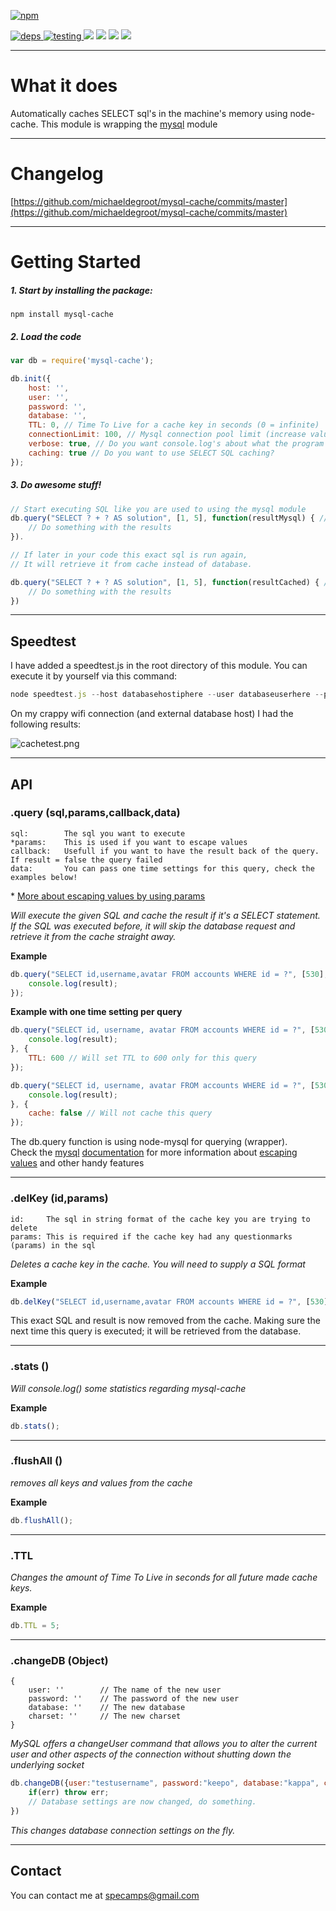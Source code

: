 [ ![npm](https://nodei.co/npm/mysql-cache.png?downloads=true&downloadRank=true&stars=true) ](https://www.npmjs.com/package/mysql-cache "npmjs")

[ ![](https://david-dm.org/michaeldegroot/mysql-cache.svg "deps") ](https://david-dm.org/michaeldegroot/mysql-cache "david-dm")
[ ![](https://travis-ci.org/michaeldegroot/mysql-cache.svg?branch=master "testing") ](https://travis-ci.org/michaeldegroot/mysql-cache "travis-ci")
[ ![](https://coveralls.io/repos/michaeldegroot/mysql-cache/badge.svg?branch=master&service=github)](https://coveralls.io/github/michaeldegroot/mysql-cache?branch=master)
![](https://img.shields.io/badge/Node-%3E%3D0.10-green.svg)
![](https://img.shields.io/npm/dt/mysql-cache.svg)
![](https://img.shields.io/npm/l/mysql-cache.svg)

___
# What it does
Automatically caches SELECT sql's in the machine's memory using node-cache. This module is wrapping the [mysql](https://www.npmjs.com/package/mysql) module
___
# Changelog

[https://github.com/michaeldegroot/mysql-cache/commits/master](https://github.com/michaeldegroot/mysql-cache/commits/master)
___
#  Getting Started

##### 1. Start by installing the package:
    npm install mysql-cache

##### 2. Load the code
```javascript
var db = require('mysql-cache');

db.init({
    host: '',
    user: '',
    password: '',
    database: '',
    TTL: 0, // Time To Live for a cache key in seconds (0 = infinite)
    connectionLimit: 100, // Mysql connection pool limit (increase value if you are having problems)
    verbose: true, // Do you want console.log's about what the program is doing?
    caching: true // Do you want to use SELECT SQL caching?
});
```
##### 3. Do awesome stuff!
```javascript
// Start executing SQL like you are used to using the mysql module
db.query("SELECT ? + ? AS solution", [1, 5], function(resultMysql) { // will be cached
    // Do something with the results
}).

// If later in your code this exact sql is run again,
// It will retrieve it from cache instead of database.

db.query("SELECT ? + ? AS solution", [1, 5], function(resultCached) { // from cache because same sql
    // Do something with the results
})
```

___
## Speedtest

I have added a speedtest.js in the root directory of this module. You can execute it by yourself via this command:
```javascript
node speedtest.js --host databasehostiphere --user databaseuserhere --pass databasepasswordhere --database databasenamehere
```

On my crappy wifi connection (and external database host) I had the following results:

![cachetest.png](https://bitbucket.org/repo/jjGr8o/images/418494615-cachetest.png)
___
## API

###  .query (sql,params,callback,data)
    sql:        The sql you want to execute
    *params:    This is used if you want to escape values
    callback:   Usefull if you want to have the result back of the query. If result = false the query failed
    data:       You can pass one time settings for this query, check the examples below!
\* [More about escaping values by using params](https://github.com/felixge/node-mysql/blob/master/Readme.md#escaping-query-values)

_Will execute the given SQL and cache the result if it's a SELECT statement.   
If the SQL was executed before, it will skip the database request and retrieve it from the cache straight away._

__Example__

```javascript
db.query("SELECT id,username,avatar FROM accounts WHERE id = ?", [530], function(result) {
    console.log(result);
});
```

__Example with one time setting per query__

```javascript
db.query("SELECT id, username, avatar FROM accounts WHERE id = ?", [530], function(result) {
    console.log(result);
}, {
    TTL: 600 // Will set TTL to 600 only for this query
});

db.query("SELECT id, username, avatar FROM accounts WHERE id = ?", [530], function(result) {
    console.log(result);
}, {
    cache: false // Will not cache this query
});
```

The db.query function is using node-mysql for querying (wrapper).  
Check the [mysql](https://www.npmjs.com/package/mysql) [documentation](https://github.com/felixge/node-mysql/blob/master/Readme.md) for more information about [escaping values](https://github.com/felixge/node-mysql/blob/master/Readme.md#escaping-query-values) and other handy features
___
### .delKey (id,params)
    id:     The sql in string format of the cache key you are trying to delete
    params: This is required if the cache key had any questionmarks (params) in the sql
_Deletes a cache key in the cache. You will need to supply a SQL format_

__Example__

```javascript
db.delKey("SELECT id,username,avatar FROM accounts WHERE id = ?", [530]);
```

This exact SQL and result is now removed from the cache. Making sure the next time this query is executed; it will be retrieved from the database.
___
###  .stats ()
_Will console.log() some statistics regarding mysql-cache_

__Example__

```javascript
db.stats();
```
___
###  .flushAll ()
_removes all keys and values from the cache_

__Example__

```javascript
db.flushAll();
```
___
###  .TTL 
_Changes the amount of Time To Live in seconds for all future made cache keys._

__Example__

```javascript
db.TTL = 5;
```
___
### .changeDB (Object)
    {
        user: ''        // The name of the new user
        password: ''    // The password of the new user
        database: ''    // The new database 
        charset: ''     // The new charset
    }
_MySQL offers a changeUser command that allows you to alter the current user and other aspects of the connection without shutting down the underlying socket_

```javascript
db.changeDB({user:"testusername", password:"keepo", database:"kappa", charset:"utf8"}, function(err){
    if(err) throw err;
    // Database settings are now changed, do something.
})
```

_This changes database connection settings on the fly._

 ___
## Contact
You can contact me at specamps@gmail.com